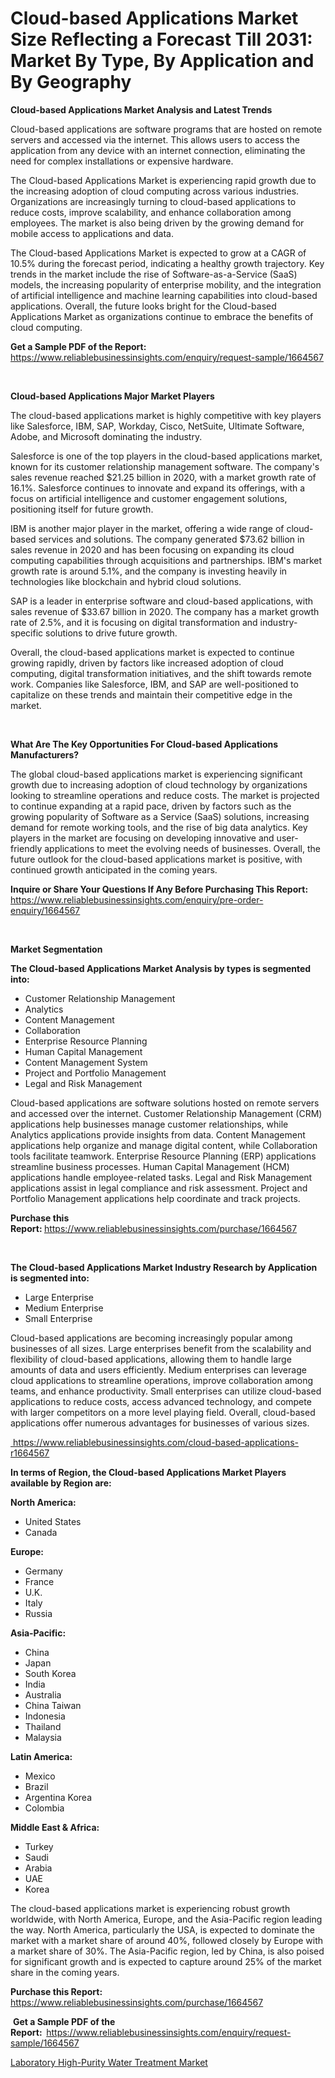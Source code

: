 <p><h1>Cloud-based Applications Market Size Reflecting a Forecast Till 2031: Market By Type, By Application and By Geography</h1></p><p><strong>Cloud-based Applications Market Analysis and Latest Trends</strong></p>
<p><p>Cloud-based applications are software programs that are hosted on remote servers and accessed via the internet. This allows users to access the application from any device with an internet connection, eliminating the need for complex installations or expensive hardware.</p><p>The Cloud-based Applications Market is experiencing rapid growth due to the increasing adoption of cloud computing across various industries. Organizations are increasingly turning to cloud-based applications to reduce costs, improve scalability, and enhance collaboration among employees. The market is also being driven by the growing demand for mobile access to applications and data.</p><p>The Cloud-based Applications Market is expected to grow at a CAGR of 10.5% during the forecast period, indicating a healthy growth trajectory. Key trends in the market include the rise of Software-as-a-Service (SaaS) models, the increasing popularity of enterprise mobility, and the integration of artificial intelligence and machine learning capabilities into cloud-based applications. Overall, the future looks bright for the Cloud-based Applications Market as organizations continue to embrace the benefits of cloud computing.</p></p>
<p><strong>Get a Sample PDF of the Report:&nbsp;</strong> <a href="https://www.reliablebusinessinsights.com/enquiry/request-sample/1664567">https://www.reliablebusinessinsights.com/enquiry/request-sample/1664567</a></p>
<p>&nbsp;</p>
<p><strong>Cloud-based Applications Major Market Players</strong></p>
<p><p>The cloud-based applications market is highly competitive with key players like Salesforce, IBM, SAP, Workday, Cisco, NetSuite, Ultimate Software, Adobe, and Microsoft dominating the industry.</p><p>Salesforce is one of the top players in the cloud-based applications market, known for its customer relationship management software. The company's sales revenue reached $21.25 billion in 2020, with a market growth rate of 16.1%. Salesforce continues to innovate and expand its offerings, with a focus on artificial intelligence and customer engagement solutions, positioning itself for future growth.</p><p>IBM is another major player in the market, offering a wide range of cloud-based services and solutions. The company generated $73.62 billion in sales revenue in 2020 and has been focusing on expanding its cloud computing capabilities through acquisitions and partnerships. IBM's market growth rate is around 5.1%, and the company is investing heavily in technologies like blockchain and hybrid cloud solutions.</p><p>SAP is a leader in enterprise software and cloud-based applications, with sales revenue of $33.67 billion in 2020. The company has a market growth rate of 2.5%, and it is focusing on digital transformation and industry-specific solutions to drive future growth.</p><p>Overall, the cloud-based applications market is expected to continue growing rapidly, driven by factors like increased adoption of cloud computing, digital transformation initiatives, and the shift towards remote work. Companies like Salesforce, IBM, and SAP are well-positioned to capitalize on these trends and maintain their competitive edge in the market.</p></p>
<p>&nbsp;</p>
<p><strong>What Are The Key Opportunities For Cloud-based Applications Manufacturers?</strong></p>
<p><p>The global cloud-based applications market is experiencing significant growth due to increasing adoption of cloud technology by organizations looking to streamline operations and reduce costs. The market is projected to continue expanding at a rapid pace, driven by factors such as the growing popularity of Software as a Service (SaaS) solutions, increasing demand for remote working tools, and the rise of big data analytics. Key players in the market are focusing on developing innovative and user-friendly applications to meet the evolving needs of businesses. Overall, the future outlook for the cloud-based applications market is positive, with continued growth anticipated in the coming years.</p></p>
<p><strong>Inquire or Share Your Questions If Any Before Purchasing This Report:</strong> <a href="https://www.reliablebusinessinsights.com/enquiry/pre-order-enquiry/1664567">https://www.reliablebusinessinsights.com/enquiry/pre-order-enquiry/1664567</a></p>
<p>&nbsp;</p>
<p><strong>Market Segmentation</strong></p>
<p><strong>The Cloud-based Applications Market Analysis by types is segmented into:</strong></p>
<p><ul><li>Customer Relationship Management</li><li>Analytics</li><li>Content Management</li><li>Collaboration</li><li>Enterprise Resource Planning</li><li>Human Capital Management</li><li>Content Management System</li><li>Project and Portfolio Management</li><li>Legal and Risk Management</li></ul></p>
<p><p>Cloud-based applications are software solutions hosted on remote servers and accessed over the internet. Customer Relationship Management (CRM) applications help businesses manage customer relationships, while Analytics applications provide insights from data. Content Management applications help organize and manage digital content, while Collaboration tools facilitate teamwork. Enterprise Resource Planning (ERP) applications streamline business processes. Human Capital Management (HCM) applications handle employee-related tasks. Legal and Risk Management applications assist in legal compliance and risk assessment. Project and Portfolio Management applications help coordinate and track projects.</p></p>
<p><strong>Purchase this Report:&nbsp;</strong><a href="https://www.reliablebusinessinsights.com/purchase/1664567">https://www.reliablebusinessinsights.com/purchase/1664567</a></p>
<p>&nbsp;</p>
<p><strong>The Cloud-based Applications Market Industry Research by Application is segmented into:</strong></p>
<p><ul><li>Large Enterprise</li><li>Medium Enterprise</li><li>Small Enterprise</li></ul></p>
<p><p>Cloud-based applications are becoming increasingly popular among businesses of all sizes. Large enterprises benefit from the scalability and flexibility of cloud-based applications, allowing them to handle large amounts of data and users efficiently. Medium enterprises can leverage cloud applications to streamline operations, improve collaboration among teams, and enhance productivity. Small enterprises can utilize cloud-based applications to reduce costs, access advanced technology, and compete with larger competitors on a more level playing field. Overall, cloud-based applications offer numerous advantages for businesses of various sizes.</p></p>
<p><a href="https://www.reliablebusinessinsights.com/cloud-based-applications-r1664567">&nbsp;https://www.reliablebusinessinsights.com/cloud-based-applications-r1664567</a></p>
<p><strong>In terms of Region, the Cloud-based Applications Market Players available by Region are:</strong></p>
<p>
    <p> <strong> North America: </strong>
        <ul>
            <li>United States</li>
            <li>Canada</li>
        </ul>
        </p> 
    <p> <strong> Europe: </strong>
        <ul>
            <li>Germany</li>
            <li>France</li>
            <li>U.K.</li>
            <li>Italy</li>
            <li>Russia</li>
        </ul>
        </p> 
    <p> <strong> Asia-Pacific: </strong>
        <ul>
            <li>China</li>
            <li>Japan</li>
            <li>South Korea</li>
            <li>India</li>
            <li>Australia</li>
            <li>China Taiwan</li>
            <li>Indonesia</li>
            <li>Thailand</li>
            <li>Malaysia</li>
        </ul>
        </p> 
    <p> <strong> Latin America: </strong>
        <ul>
            <li>Mexico</li>
            <li>Brazil</li>
            <li>Argentina Korea</li>
            <li>Colombia</li>
        </ul>
        </p> 
    <p> <strong> Middle East & Africa: </strong>
        <ul>
            <li>Turkey</li>
            <li>Saudi</li>
            <li>Arabia</li>
            <li>UAE</li>
            <li>Korea</li>
        </ul>
    </p>
    </p>
<p><p>The cloud-based applications market is experiencing robust growth worldwide, with North America, Europe, and the Asia-Pacific region leading the way. North America, particularly the USA, is expected to dominate the market with a market share of around 40%, followed closely by Europe with a market share of 30%. The Asia-Pacific region, led by China, is also poised for significant growth and is expected to capture around 25% of the market share in the coming years.</p></p>
<p><strong>Purchase this Report: </strong><a href="https://www.reliablebusinessinsights.com/purchase/1664567">https://www.reliablebusinessinsights.com/purchase/1664567</a></p>
<p>&nbsp;<strong>Get a Sample PDF of the Report:&nbsp;&nbsp;</strong><a href="https://www.reliablebusinessinsights.com/enquiry/request-sample/1664567">https://www.reliablebusinessinsights.com/enquiry/request-sample/1664567</a></p>
<p><strong></strong></p>
<p><p><a href="https://github.com/tusomamen9/Market-Research-Report-List-1/blob/main/laboratory-high-purity-water-treatment-market.md">Laboratory High-Purity Water Treatment Market</a></p></p>
